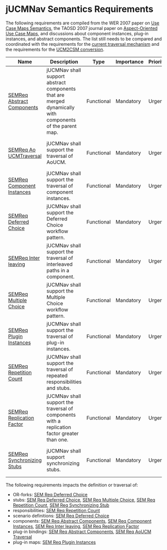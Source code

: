 # jUCMNav Semantics Requirements

The following requirements are compiled from the WER 2007 paper on [Use
Case Maps Semantics](UCM.VirLibWer2007Semantics), the TAOSD 2007 journal
paper on [Aspect-Oriented Use Case Maps](UCM.VirLibTaosd07), and
discussions about component instances, plug-in instances, and abstract
components. The list still needs to be compared and coordinated with the
requirements for the [current traversal mechanism](UcmScenarios) and the
requirements for the [UCM2CSM conversion](CoreScenarioModel).

| Name | Description | Type | Importance | Priority | Status | Dependencies | Date |
| --- | --- | --- | --- | --- | --- | --- | --- |
| [SEMReq Abstract Components](SEMReqAbstractComponents)| jUCMNav shall support abstract components that are merged dynamically with components of the parent map. | Functional | Mandatory | Urgent | Proposed |  | 22 Mar 2007 - 10:45  |
| [SEMReq Ao UCMTraversal](SEMReqAoUCMTraversal)| jUCMNav shall support the traversal of AoUCM. | Functional | Mandatory | Urgent | Proposed |  | 22 Mar 2007 - 10:28  |
| [SEMReq Component Instances](SEMReqComponentInstances)| jUCMNav shall support the traversal of component instances. | Functional | Mandatory | Urgent | Proposed |  | 22 Mar 2007 - 10:52  |
| [SEMReq Deferred Choice](SEMReqDeferredChoice)| jUCMNav shall support the Deferred Choice workflow pattern. | Functional | Mandatory | Urgent | Proposed |  | 22 Mar 2007 - 08:45  |
| [SEMReq Inter leaving](SEMReqInterleaving)| jUCMNav shall support the traversal of interleaved paths in a component. | Functional | Mandatory | Urgent | Proposed |  | 22 Mar 2007 - 10:19  |
| [SEMReq Multiple Choice](SEMReqMultipleChoice)| jUCMNav shall support the Multiple Choice workflow pattern. | Functional | Mandatory | Urgent | Proposed |  | 22 Mar 2007 - 15:36  |
| [SEMReq Plugin Instances](SEMReqPluginInstances)| jUCMNav shall support the traversal of plug-in instances. | Functional | Mandatory | Urgent | Proposed |  | 22 Mar 2007 - 10:56  |
| [SEMReq Repetition Count](SEMReqRepetitionCount)| jUCMNav shall support the traversal of repeated responsibilities and stubs. | Functional | Mandatory | Urgent | Proposed |  | 22 Mar 2007 - 09:53  |
| [SEMReq Replication Factor](SEMReqReplicationFactor)| jUCMNav shall support the traversal of components with a replication factor greater than one. | Functional | Mandatory | Urgent | Proposed |  | 22 Mar 2007 - 09:46  |
| [SEMReq Synchronizing Stubs](SEMReqSynchronizingStubs)| jUCMNav shall support synchronizing stubs. | Functional | Mandatory | Urgent | Proposed |  | 22 Mar 2007 - 23:22  |


The following requirements impacts the definition or traversal of:

  - OR-forks: [SEM Req Deferred Choice](SEMReqDeferredChoice)
  - stubs: [SEM Req Deferred Choice](SEMReqDeferredChoice), [SEM Req Multiple Choice](SEMReqMultipleChoice),
    [SEM Req Repetition Count](SEMReqRepetitionCount), [SEM Req Synchronizing Stub](SEMReqSynchronizingStub)
  - responsibilities: [SEM Req Repetition Count](SEMReqRepetitionCount)
  - scenario definitions: [SEM Req Deferred Choice](SEMReqDeferredChoice)
  - components: [SEM Req Abstract Components](SEMReqAbstractComponents), [SEM Req Component Instances](SEMReqComponentInstances),
    [SEM Req Inter leaving](SEMReqInterleaving), [SEM Req Replication Factor](SEMReqReplicationFactor)
  - plug-in bindings: [SEM Req Abstract Components](SEMReqAbstractComponents), [SEM Req AoUCM Traversal](SEMReqAoUCMTraversal)
  - plug-in maps: [SEM Req Plugin Instances](SEMReqPluginInstances)
